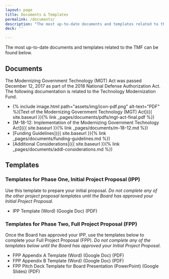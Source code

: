 ```yaml
---
layout: page
title: Documents & Templates
permalink: /documents/
description: "The most up-to-date documents and templates related to the TMF."
deck: ''

---
```


The most up-to-date documents and templates related to the TMF can be found below.

## Documents

The Modernizing Government Technology (MGT) Act was passed December 12, 2017 as part of the 2018 National Defense Authorization Act. The following documentation is related to the Technology Modernization Fund.

- {% include image.html path="assets/img/icon-pdf.png" alt-text="PDF" %}[Text of the Modernizing Government Technology (MGT) Act]({{ site.baseurl }}{% link _pages/documents/pdfs/mgt-act-final.pdf %})
- [M-18-12: Implementation of the Modernizing Government Technology Act]({{ site.baseurl }}{% link _pages/documents/m-18-12.md %})
- [Funding Guidelines]({{ site.baseurl }}{% link _pages/documents/funding-guidelines.md %})
- [Additional Considerations]({{ site.baseurl }}{% link _pages/documents/addl-considerations.md %})

## Templates

### Templates for Phase One, Initial Project Proposal (IPP)

Use this template to prepare your initial proposal. _Do not complete any of the other project proposal templates until the Board has approved your Initial Project Proposal._

- IPP Template (Word) (Google Doc) (PDF) 

### Templates for Phase Two, Full Project Proposal (FPP)

Once the Board has approved your IPP, use the templates below to complete your Full Project Proposal (FPP). _Do not complete any of the templates below until the Board has approved your Initial Project Proposal._

- FPP Appendix A Template (Word) (Google Doc) (PDF) 
- FPP Appendix B Template (Word) (Google Doc) (PDF) 
- FPP Pitch Deck Template for Board Presentation (PowerPoint) (Google Slides) (PDF)



